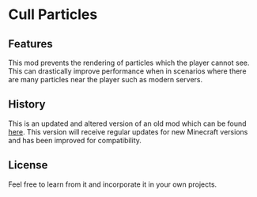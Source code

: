 # Cull Particles

## Features

This mod prevents the rendering of particles which the player cannot see. This can drastically improve performance when in scenarios where there are many particles near the player such as modern servers.

## History

This is an updated and altered version of an old mod which can be found [here](https://github.com/Tfarcenim/CullParticlesFabric). This version will receive regular updates for new Minecraft versions and has been improved for compatibility.

## License

Feel free to learn from it and incorporate it in your own projects.
